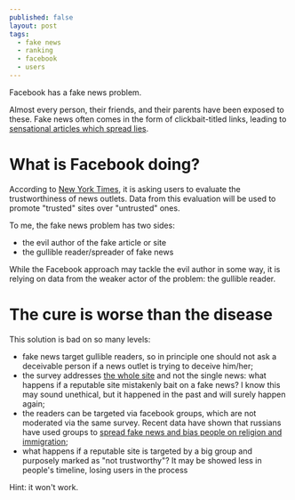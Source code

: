 ```yaml
---
published: false
layout: post
tags:
  - fake news
  - ranking
  - facebook
  - users
---
```

Facebook has a fake news problem.

Almost every person, their friends, and their parents have been exposed to these. Fake news often comes in the form of clickbait-titled links, leading to [sensational articles which spread lies](https://www.engadget.com/2018/01/16/facebook-news-feed-tweak-could-make-fake-news-worse/).

# What is Facebook doing? 

According to [New York Times](https://www.nytimes.com/2018/01/19/technology/facebook-news-feed.html), it is asking users to evaluate the trustworthiness of news outlets. Data from this evaluation will be used to promote "trusted" sites over "untrusted" ones.

To me, the fake news problem has two sides:
- the evil author of the fake article or site
- the gullible reader/spreader of fake news

While the Facebook approach may tackle the evil author in some way, it is relying on data from the weaker actor of the problem: the gullible reader. 

# The cure is worse than the disease

This solution is bad on so many levels:
- fake news target gullible readers, so in principle one should not ask a deceivable person if a news outlet is trying to deceive him/her;
- the survey addresses [the whole site](http://www.telegraph.co.uk/technology/2018/01/24/facebook-defends-two-question-fake-news-survey/) and not the single news: what happens if a reputable site mistakenly bait on a fake news? I know this may sound unethical, but it happened in the past and will surely happen again;
- the readers can be targeted via facebook groups, which are not moderated via the same survey. Recent data have shown that russians have used groups to [spread fake news and bias people on religion and immigration](https://www.nytimes.com/2018/02/17/technology/indictment-russian-tech-facebook.html);
- what happens if a reputable site is targeted by a big group and purposely marked as "not trustworthy"? It may be showed less in people's timeline, losing users in the process

Hint: it won't work.
